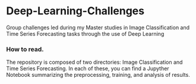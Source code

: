 # Deep-Learning-Challenges
Group challenges led during my Master studies in Image Classification and Time Series Forecasting tasks through the use of Deep Learning

### How to read.

The repository is composed of two directories: Image Classification and Time Series Forecasting.
In each of these, you can find a Jupyther Notebook summarizing the preprocessing, training, and analysis of results.
